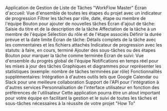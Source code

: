 Application de Gestion de Liste de Tâches "WorkFlow Master"
Écran d'accueil:
Vue d'ensemble de toutes les étapes du projet avec un indicateur de progression
Filtrer les tâches par rôle, date, étape ou membre de l'équipe
Bouton pour ajouter de nouvelles tâches
Écran d'ajout de tâche:
Saisie du titre et de la description de la tâche
Affectation de la tâche à un membre de l'équipe
Sélection du rôle et de l'étape associés
Définir la durée prévue et la date limite
Écran de tâche:
Détails complets de la tâche avec les commentaires et les fichiers attachés
Indicateur de progression avec les statuts: à faire, en cours, terminé
Ajouter des sous-tâches ou des étapes
Bouton pour marquer la tâche comme terminée
Écran de suivi:
Vue d'ensemble du progrès global de l'équipe
Notifications en temps réel pour les mises à jour des tâches
Graphiques et diagrammes pour représenter les statistiques (exemple: nombre de tâches terminées par rôle)
Fonctionnalités supplémentaires:
Intégration à d'autres outils tels que Google Calendar ou Slack pour une meilleure collaboration
Support de l'API pour l'intégration à d'autres services
Personnalisation de l'interface utilisateur en fonction des préférences de l'utilisateur
Cette application pourra être un atout important pour votre équipe en facilitant la gestion et le suivi de toutes les tâches et sous-tâches nécessaires à la réussite de votre projet "How To"